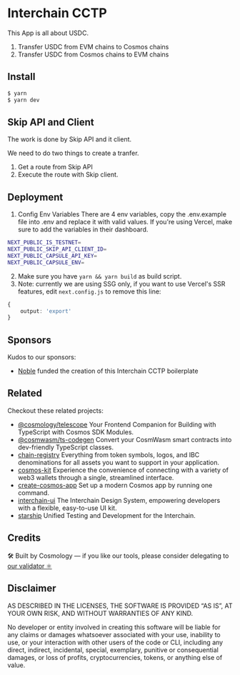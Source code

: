 # Interchain CCTP
This App is all about USDC.
1. Transfer USDC from EVM chains to Cosmos chains
2. Transfer USDC from Cosmos chains to EVM chains

## Install
```sh
$ yarn
$ yarn dev
```

## Skip API and Client
The work is done by Skip API and it client.

We need to do two things to create a tranfer.
1. Get a route from Skip API
2. Execute the route with Skip client.

## Deployment

1. Config Env Variables
There are 4 env variables, copy the .env.example file into .env and replace it with valid values. If you're using Vercel, make sure to add the variables in their dashboard.
```bash
NEXT_PUBLIC_IS_TESTNET=
NEXT_PUBLIC_SKIP_API_CLIENT_ID=
NEXT_PUBLIC_CAPSULE_API_KEY=
NEXT_PUBLIC_CAPSULE_ENV=
```

2. Make sure you have `yarn && yarn build` as build script.
3. Note: currently we are using SSG only, if you want to use Vercel's SSR features, edit `next.config.js` to remove this line:

```ts
{
    output: 'export'
}
```

## Sponsors

Kudos to our sponsors:

* [Noble](https://nobleassets.xyz/) funded the creation of this Interchain CCTP boilerplate

## Related

Checkout these related projects:

* [@cosmology/telescope](https://github.com/cosmology-tech/telescope) Your Frontend Companion for Building with TypeScript with Cosmos SDK Modules.
* [@cosmwasm/ts-codegen](https://github.com/CosmWasm/ts-codegen) Convert your CosmWasm smart contracts into dev-friendly TypeScript classes.
* [chain-registry](https://github.com/cosmology-tech/chain-registry) Everything from token symbols, logos, and IBC denominations for all assets you want to support in your application.
* [cosmos-kit](https://github.com/cosmology-tech/cosmos-kit) Experience the convenience of connecting with a variety of web3 wallets through a single, streamlined interface.
* [create-cosmos-app](https://github.com/cosmology-tech/create-cosmos-app) Set up a modern Cosmos app by running one command.
* [interchain-ui](https://github.com/cosmology-tech/interchain-ui) The Interchain Design System, empowering developers with a flexible, easy-to-use UI kit.
* [starship](https://github.com/cosmology-tech/starship) Unified Testing and Development for the Interchain.

## Credits

🛠 Built by Cosmology — if you like our tools, please consider delegating to [our validator ⚛️](https://cosmology.zone/validator)

## Disclaimer

AS DESCRIBED IN THE LICENSES, THE SOFTWARE IS PROVIDED “AS IS”, AT YOUR OWN RISK, AND WITHOUT WARRANTIES OF ANY KIND.

No developer or entity involved in creating this software will be liable for any claims or damages whatsoever associated with your use, inability to use, or your interaction with other users of the code or CLI, including any direct, indirect, incidental, special, exemplary, punitive or consequential damages, or loss of profits, cryptocurrencies, tokens, or anything else of value.
